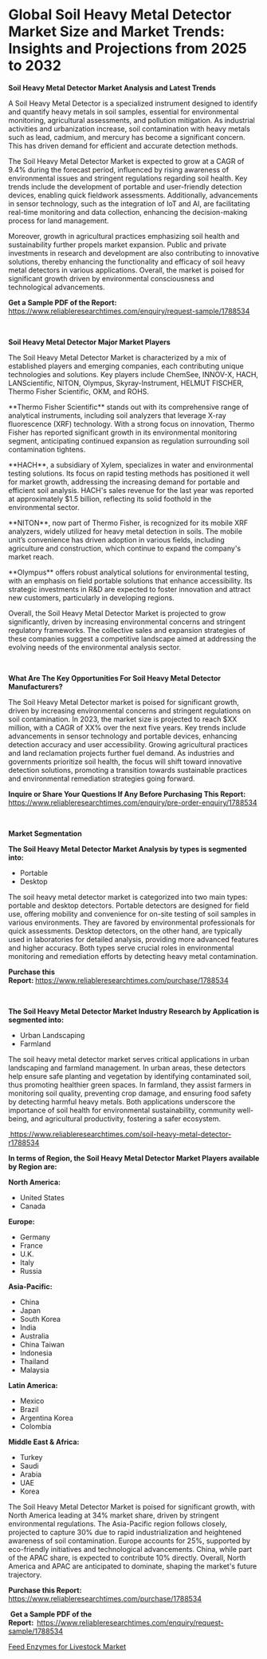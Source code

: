 <p><h1>Global Soil Heavy Metal Detector Market Size and Market Trends: Insights and Projections from 2025 to 2032</h1></p><p><strong>Soil Heavy Metal Detector Market Analysis and Latest Trends</strong></p>
<p><p>A Soil Heavy Metal Detector is a specialized instrument designed to identify and quantify heavy metals in soil samples, essential for environmental monitoring, agricultural assessments, and pollution mitigation. As industrial activities and urbanization increase, soil contamination with heavy metals such as lead, cadmium, and mercury has become a significant concern. This has driven demand for efficient and accurate detection methods.</p><p>The Soil Heavy Metal Detector Market is expected to grow at a CAGR of 9.4% during the forecast period, influenced by rising awareness of environmental issues and stringent regulations regarding soil health. Key trends include the development of portable and user-friendly detection devices, enabling quick fieldwork assessments. Additionally, advancements in sensor technology, such as the integration of IoT and AI, are facilitating real-time monitoring and data collection, enhancing the decision-making process for land management.</p><p>Moreover, growth in agricultural practices emphasizing soil health and sustainability further propels market expansion. Public and private investments in research and development are also contributing to innovative solutions, thereby enhancing the functionality and efficacy of soil heavy metal detectors in various applications. Overall, the market is poised for significant growth driven by environmental consciousness and technological advancements.</p></p>
<p><strong>Get a Sample PDF of the Report:&nbsp;</strong> <a href="https://www.reliableresearchtimes.com/enquiry/request-sample/1788534?utm_campaign=2237&utm_medium=2&utm_source=Github&utm_content=ia&utm_term=30032025&utm_id=soil-heavy-metal-detector">https://www.reliableresearchtimes.com/enquiry/request-sample/1788534</a></p>
<p>&nbsp;</p>
<p><strong>Soil Heavy Metal Detector Major Market Players</strong></p>
<p><p>The Soil Heavy Metal Detector Market is characterized by a mix of established players and emerging companies, each contributing unique technologies and solutions. Key players include ChemSee, INNOV-X, HACH, LANScientific, NITON, Olympus, Skyray-Instrument, HELMUT FISCHER, Thermo Fisher Scientific, OKM, and ROHS.</p><p>**Thermo Fisher Scientific** stands out with its comprehensive range of analytical instruments, including soil analyzers that leverage X-ray fluorescence (XRF) technology. With a strong focus on innovation, Thermo Fisher has reported significant growth in its environmental monitoring segment, anticipating continued expansion as regulation surrounding soil contamination tightens.</p><p>**HACH**, a subsidiary of Xylem, specializes in water and environmental testing solutions. Its focus on rapid testing methods has positioned it well for market growth, addressing the increasing demand for portable and efficient soil analysis. HACH's sales revenue for the last year was reported at approximately $1.5 billion, reflecting its solid foothold in the environmental sector.</p><p>**NITON**, now part of Thermo Fisher, is recognized for its mobile XRF analyzers, widely utilized for heavy metal detection in soils. The mobile unit’s convenience has driven adoption in various fields, including agriculture and construction, which continue to expand the company's market reach.</p><p>**Olympus** offers robust analytical solutions for environmental testing, with an emphasis on field portable solutions that enhance accessibility. Its strategic investments in R&D are expected to foster innovation and attract new customers, particularly in developing regions.</p><p>Overall, the Soil Heavy Metal Detector Market is projected to grow significantly, driven by increasing environmental concerns and stringent regulatory frameworks. The collective sales and expansion strategies of these companies suggest a competitive landscape aimed at addressing the evolving needs of the environmental analysis sector.</p></p>
<p>&nbsp;</p>
<p><strong>What Are The Key Opportunities For Soil Heavy Metal Detector Manufacturers?</strong></p>
<p><p>The Soil Heavy Metal Detector market is poised for significant growth, driven by increasing environmental concerns and stringent regulations on soil contamination. In 2023, the market size is projected to reach $XX million, with a CAGR of XX% over the next five years. Key trends include advancements in sensor technology and portable devices, enhancing detection accuracy and user accessibility. Growing agricultural practices and land reclamation projects further fuel demand. As industries and governments prioritize soil health, the focus will shift toward innovative detection solutions, promoting a transition towards sustainable practices and environmental remediation strategies going forward.</p></p>
<p><strong>Inquire or Share Your Questions If Any Before Purchasing This Report:</strong> <a href="https://www.reliableresearchtimes.com/enquiry/pre-order-enquiry/1788534?utm_campaign=2237&utm_medium=2&utm_source=Github&utm_content=ia&utm_term=30032025&utm_id=soil-heavy-metal-detector">https://www.reliableresearchtimes.com/enquiry/pre-order-enquiry/1788534</a></p>
<p>&nbsp;</p>
<p><strong>Market Segmentation</strong></p>
<p><strong>The Soil Heavy Metal Detector Market Analysis by types is segmented into:</strong></p>
<p><ul><li>Portable</li><li>Desktop</li></ul></p>
<p><p>The soil heavy metal detector market is categorized into two main types: portable and desktop detectors. Portable detectors are designed for field use, offering mobility and convenience for on-site testing of soil samples in various environments. They are favored by environmental professionals for quick assessments. Desktop detectors, on the other hand, are typically used in laboratories for detailed analysis, providing more advanced features and higher accuracy. Both types serve crucial roles in environmental monitoring and remediation efforts by detecting heavy metal contamination.</p></p>
<p><strong>Purchase this Report:&nbsp;</strong><a href="https://www.reliableresearchtimes.com/purchase/1788534?utm_campaign=2237&utm_medium=2&utm_source=Github&utm_content=ia&utm_term=30032025&utm_id=soil-heavy-metal-detector">https://www.reliableresearchtimes.com/purchase/1788534</a></p>
<p>&nbsp;</p>
<p><strong>The Soil Heavy Metal Detector Market Industry Research by Application is segmented into:</strong></p>
<p><ul><li>Urban Landscaping</li><li>Farmland</li></ul></p>
<p><p>The soil heavy metal detector market serves critical applications in urban landscaping and farmland management. In urban areas, these detectors help ensure safe planting and vegetation by identifying contaminated soil, thus promoting healthier green spaces. In farmland, they assist farmers in monitoring soil quality, preventing crop damage, and ensuring food safety by detecting harmful heavy metals. Both applications underscore the importance of soil health for environmental sustainability, community well-being, and agricultural productivity, fostering a safer ecosystem.</p></p>
<p><a href="https://www.reliableresearchtimes.com/soil-heavy-metal-detector-r1788534?utm_campaign=2237&utm_medium=2&utm_source=Github&utm_content=ia&utm_term=30032025&utm_id=soil-heavy-metal-detector">&nbsp;https://www.reliableresearchtimes.com/soil-heavy-metal-detector-r1788534</a></p>
<p><strong>In terms of Region, the Soil Heavy Metal Detector Market Players available by Region are:</strong></p>
<p>
    <p> <strong> North America: </strong>
        <ul>
            <li>United States</li>
            <li>Canada</li>
        </ul>
        </p> 
    <p> <strong> Europe: </strong>
        <ul>
            <li>Germany</li>
            <li>France</li>
            <li>U.K.</li>
            <li>Italy</li>
            <li>Russia</li>
        </ul>
        </p> 
    <p> <strong> Asia-Pacific: </strong>
        <ul>
            <li>China</li>
            <li>Japan</li>
            <li>South Korea</li>
            <li>India</li>
            <li>Australia</li>
            <li>China Taiwan</li>
            <li>Indonesia</li>
            <li>Thailand</li>
            <li>Malaysia</li>
        </ul>
        </p> 
    <p> <strong> Latin America: </strong>
        <ul>
            <li>Mexico</li>
            <li>Brazil</li>
            <li>Argentina Korea</li>
            <li>Colombia</li>
        </ul>
        </p> 
    <p> <strong> Middle East & Africa: </strong>
        <ul>
            <li>Turkey</li>
            <li>Saudi</li>
            <li>Arabia</li>
            <li>UAE</li>
            <li>Korea</li>
        </ul>
    </p>
    </p>
<p><p>The Soil Heavy Metal Detector Market is poised for significant growth, with North America leading at 34% market share, driven by stringent environmental regulations. The Asia-Pacific region follows closely, projected to capture 30% due to rapid industrialization and heightened awareness of soil contamination. Europe accounts for 25%, supported by eco-friendly initiatives and technological advancements. China, while part of the APAC share, is expected to contribute 10% directly. Overall, North America and APAC are anticipated to dominate, shaping the market's future trajectory.</p></p>
<p><strong>Purchase this Report: </strong><a href="https://www.reliableresearchtimes.com/purchase/1788534?utm_campaign=2237&utm_medium=2&utm_source=Github&utm_content=ia&utm_term=30032025&utm_id=soil-heavy-metal-detector">https://www.reliableresearchtimes.com/purchase/1788534</a></p>
<p>&nbsp;<strong>Get a Sample PDF of the Report:&nbsp;&nbsp;</strong><a href="https://www.reliableresearchtimes.com/enquiry/request-sample/1788534?utm_campaign=2237&utm_medium=2&utm_source=Github&utm_content=ia&utm_term=30032025&utm_id=soil-heavy-metal-detector">https://www.reliableresearchtimes.com/enquiry/request-sample/1788534</a></p>
<p><strong></strong></p>
<p><p><a href="https://github.com/mcfred89/Market-Research-Report-List-1/blob/main/feed-enzymes-for-livestock-market.md?utm_campaign=2237&utm_medium=2&utm_source=Github&utm_content=ia&utm_term=30032025&utm_id=soil-heavy-metal-detector">Feed Enzymes for Livestock Market</a></p></p>